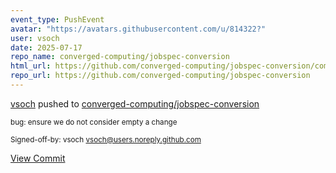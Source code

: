 ```yaml
---
event_type: PushEvent
avatar: "https://avatars.githubusercontent.com/u/814322?"
user: vsoch
date: 2025-07-17
repo_name: converged-computing/jobspec-conversion
html_url: https://github.com/converged-computing/jobspec-conversion/commit/4350fbd0b594d0ed1e105f786da6f481c4d028db
repo_url: https://github.com/converged-computing/jobspec-conversion
---
```


<a href='https://github.com/vsoch' target='_blank'>vsoch</a> pushed to <a href='https://github.com/converged-computing/jobspec-conversion' target='_blank'>converged-computing/jobspec-conversion</a>

<small>bug: ensure we do not consider empty a change

Signed-off-by: vsoch <vsoch@users.noreply.github.com></small>

<a href='https://github.com/converged-computing/jobspec-conversion/commit/4350fbd0b594d0ed1e105f786da6f481c4d028db' target='_blank'>View Commit</a>